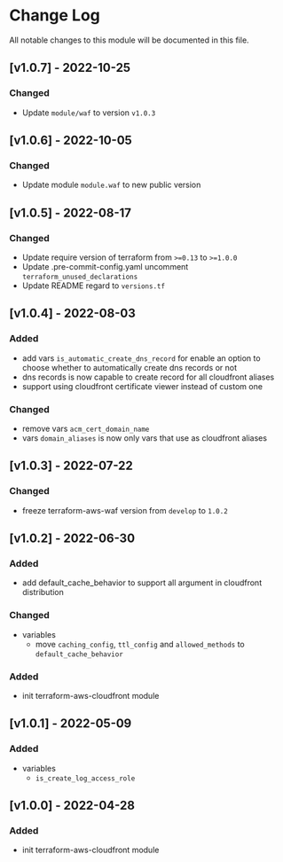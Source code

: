# Change Log

All notable changes to this module will be documented in this file.

## [v1.0.7] - 2022-10-25

### Changed

- Update `module/waf` to version `v1.0.3`

## [v1.0.6] - 2022-10-05

### Changed

- Update module `module.waf` to new public version

## [v1.0.5] - 2022-08-17

### Changed

- Update require version of terraform from `>=0.13` to `>=1.0.0`
- Update .pre-commit-config.yaml uncomment `terraform_unused_declarations`
- Update README regard to `versions.tf`

## [v1.0.4] - 2022-08-03

### Added

- add vars `is_automatic_create_dns_record` for enable an option to choose whether to automatically create dns records or not
- dns records is now capable to create record for all cloudfront aliases
- support using cloudfront certificate viewer instead of custom one

### Changed

- remove vars `acm_cert_domain_name`
- vars `domain_aliases` is now only vars that use as cloudfront aliases

## [v1.0.3] - 2022-07-22

### Changed

- freeze terraform-aws-waf version from `develop` to `1.0.2`

## [v1.0.2] - 2022-06-30

### Added

- add default_cache_behavior to support all argument in cloudfront distribution

### Changed

- variables
  - move `caching_config`, `ttl_config` and `allowed_methods` to `default_cache_behavior`

### Added

- init terraform-aws-cloudfront module

## [v1.0.1] - 2022-05-09

### Added

- variables
  - `is_create_log_access_role`

## [v1.0.0] - 2022-04-28

### Added

- init terraform-aws-cloudfront module
